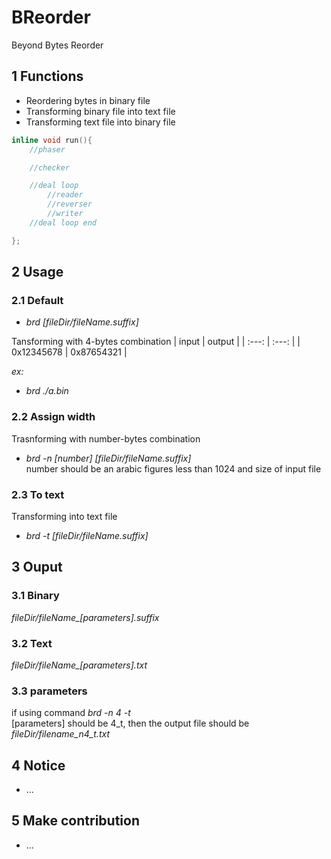# BReorder
Beyond Bytes Reorder

## 1 Functions

- Reordering bytes in binary file
- Transforming binary file into text file
- Transforming text file into binary file
```c
inline void run(){
    //phaser

    //checker

    //deal loop
        //reader
        //reverser
        //writer
    //deal loop end

};
```
## 2 Usage

### 2.1 Default 
- *brd [fileDir/fileName.suffix]*

Tansforming with 4-bytes combination
| input | output |
| :---: | :---: |
| 0x12345678 | 0x87654321 | 

*ex:*
- *brd ./a.bin*

### 2.2 Assign width
Trasnforming with number-bytes combination
- *brd -n [number] [fileDir/fileName.suffix]*\
number should be an arabic figures less than 1024 and size of input file

### 2.3 To text
Transforming into text file
- *brd -t [fileDir/fileName.suffix]*

## 3 Ouput

### 3.1 Binary
*fileDir/fileName_[parameters].suffix*

### 3.2 Text
*fileDir/fileName_[parameters].txt*

### 3.3 parameters
if using command *brd -n 4 -t*\
[parameters] should be 4_t, then the output file should be *fileDir/filename_n4_t.txt*

## 4 Notice
- ...

## 5 Make contribution
- ...
